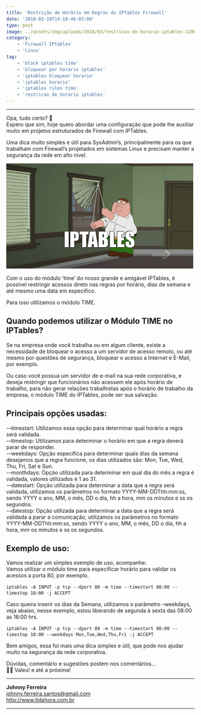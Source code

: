 ```yaml
---
title: 'Restrição de Horário em Regras do IPTables Firewall'
date: '2018-03-19T14:10:46-03:00'
type: post
image: ../assets/img/uploads/2018/03/restricao-de-horario-iptables-1280x720.png
category:
    - 'Firewall IPtables'
    - 'Linux'
tag:
    - 'block iptables time'
    - 'bloquear por horario iptables'
    - 'iptables bloquear horario'
    - 'iptables horario'
    - 'iptables rules time'
    - 'restricao de horario iptables'
---
```


- - - - - -

Opa, tudo certo? 🙂  
Espero que sim, hoje quero abordar uma configuração que pode lhe auxiliar muito em projetos estruturados de Firewall com IPTables.  

Uma dica muito simples e útil para SysAdmin’s, principalmente para os que trabalham com Firewall’s projetados em sistemas Linux e precisam manter a segurança da rede em alto nível. 

[![Restrição de Horário em Regras do IPTables Firewall](../assets/img/uploads/2018/03/iptables-family-guy.gif "Restrição de Horário em Regras do IPTables Firewall")](../assets/img/uploads/2018/03/iptables-family-guy.gif)

Com o uso do módulo ‘time’ do nosso grande e amigável IPTables, é possível restringir acessos direto nas regras por horário, dias de semana e até mesmo uma data em especifico.

Para isso utilizamos o módulo TIME.

Quando podemos utilizar o Módulo TIME no IPTables?
--------------------------------------------------

Se na empresa onde você trabalha ou em algum cliente, existe a necessidade de bloquear o acesso a um servidor de acesso remoto, ou até mesmo por questões de segurança, bloquear o acesso a Internet e E-Mail, por exemplo.

Ou caso você possua um servidor de e-mail na sua rede corporativa, e deseja restringir que funcionários não acessem ele após horário de trabalho, para não gerar relações trabalhistas após o horário de trabalho da empresa, o módulo TIME do IPTables, pode ser sua salvação.

Principais opções usadas:
-------------------------

-–timestart: Utilizamos essa opção para determinar qual horário a regra será validada.  
-–timestop: Utilizamos para determinar o horário em que a regra deverá parar de responder.  
-–weekdays: Opção especifica para determinar quais dias da semana desejamos que a regra funcione, os dias utilizados são: Mon, Tue, Wed, Thu, Fri, Sat e Sun.  
-–monthdays: Opção utilizada para determinar em qual dia do mês a regra é validada, valores utilizados é 1 ao 31.    
-–datestart: Opção utilizada para determinar a data que a regra será validada, utilizamos os parâmetros no formato YYYY-MM-DDThh:mm:ss, sendo YYYY o ano, MM, o mês, DD o dia, hh a hora, mm os minutos e ss os segundos.  
-–datestop: Opção utilizada para determinar a data que a regra será validada a parar a comunicação, utilizamos os parâmetros no formato YYYY-MM-DDThh:mm:ss, sendo YYYY o ano, MM, o mês, DD o dia, hh a hora, mm os minutos e ss os segundos.  

Exemplo de uso:
---------------

Vamos realizar um simples exemplo de uso, acompanhe:  
Vamos utilizar o módulo time para especificar horário para validar os acessos a porta 80, por exemplo.

```
iptables -A INPUT -p tcp --dport 80 -m time --timestart 08:00 --timestop 18:00 -j ACCEPT
```

Caso queira inserir os dias da Semana, utilizamos o parâmetro –weekdays, veja abaixo, nesse exemplo, estou liberando de segunda à sexta das 08:00 as 18:00 hrs.

```
iptables -A INPUT -p tcp --dport 80 -m time --timestart 08:00 --timestop 18:00 --weekdays Mon,Tue,Wed,Thu,Fri -j ACCEPT
```

Bem amigos, essa foi mais uma dica simples e útil, que pode nos ajudar muito na segurança da rede corporativa.

Dúvidas, comentário e sugestões postem nos comentários…  
👋🏼 Valeu! e até a próxima!

- - - - - -

**Johnny Ferreira**  
<johnny.ferreira.santos@gmail.com>  
<http://www.tidahora.com.br>

- - - - - -